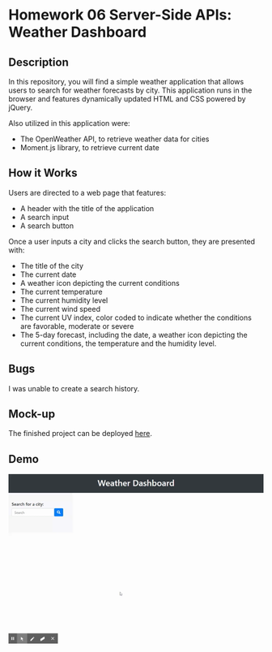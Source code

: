 # Homework 06 Server-Side APIs: Weather Dashboard

## Description
In this repository, you will find a simple weather application that allows users to search for weather forecasts by city. This application runs in the browser and features dynamically updated HTML and CSS powered by jQuery. 

Also utilized in this application were:
* The OpenWeather API, to retrieve weather data for cities
* Moment.js library, to retrieve current date

## How it Works
Users are directed to a web page that features:
* A header with the title of the application
* A search input
* A search button

Once a user inputs a city and clicks the search button, they are presented with:
* The title of the city
* The current date
* A weather icon depicting the current conditions
* The current temperature
* The current humidity level
* The current wind speed
* The current UV index, color coded to indicate whether the conditions are favorable, moderate or severe
* The 5-day forecast, including the date, a weather icon depicting the current conditions, the temperature and the humidity level.

## Bugs
I was unable to create a search history.

## Mock-up
The finished project can be deployed [here](https://jaccihorvath.github.io/weather-app/).

## Demo
![demo](assets/demo.gif)


